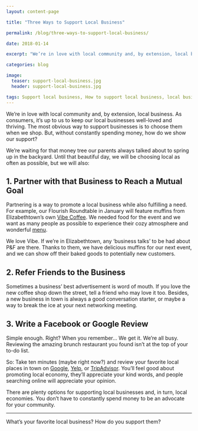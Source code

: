 ```yaml
---
layout: content-page

title: "Three Ways to Support Local Business"

permalink: /blog/three-ways-to-support-local-business/

date: 2018-01-14

excerpt: "We’re in love with local community and, by extension, local business. As consumers, it’s up to us to keep our local businesses well-loved and thriving."

categories: blog

image:
  teaser: support-local-business.jpg
  header: support-local-business.jpg

tags: Support local business, How to support local business, local business promotion, how to promote your local business
---
```


We’re in love with local community and, by extension, local business. As consumers, it’s up to us to keep our local businesses well-loved and thriving. The most obvious way to support businesses is to choose them when we shop. But, without constantly spending money, how do we show our support?

We’re waiting for that money tree our parents always talked about to spring up in the backyard. Until that beautiful day, we will be choosing local as often as possible, but we will also:

## 1. Partner with that Business to Reach a Mutual Goal

Partnering is a way to promote a local business while also fulfilling a need. For example, our Flourish Roundtable in January will feature muffins from Elizabethtown’s own [Vibe Coffee](http://www.vibecoffeeshop.com/). We needed food for the event and we want as many people as possible to experience their cozy atmosphere and wonderful [menu](http://www.vibecoffeeshop.com/menu-cm73).

We love Vibe. If we’re in Elizabethtown, any ‘business talks’ to be had about P&F are there. Thanks to them, we have delicious muffins for our next event, and we can show off their baked goods to potentially new customers.

## 2. Refer Friends to the Business

Sometimes a business’ best advertisement is word of mouth. If you love the new coffee shop down the street, tell a friend who may love it too. Besides, a new business in town is always a good conversation starter, or maybe a way to break the ice at your next networking meeting.

## 3. Write a Facebook or Google Review

Simple enough. Right? When you remember… We get it. We’re all busy. Reviewing the amazing brunch restaurant you found isn’t at the top of your to-do list.

So: Take ten minutes (maybe right now?) and review your favorite local places in town on [Google](https://www.google.com/), [Yelp](https://www.yelp.com/), or [TripAdvisor](https://www.tripadvisor.com/). You’ll feel good about promoting local economy, they’ll appreciate your kind words, and people searching online will appreciate your opinion.

There are plenty options for supporting local businesses and, in turn, local economies. You don’t have to constantly spend money to be an advocate for your community.

<hr class="secondary">

What’s your favorite local business? How do you support them?